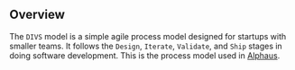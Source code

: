 ## Overview

The `DIVS` model is a simple agile process model designed for startups with smaller teams. It follows the `Design`, `Iterate`, `Validate`, and `Ship` stages in doing software development. This is the process model used in [Alphaus](https://www.linkedin.com/company/alphaus/).
